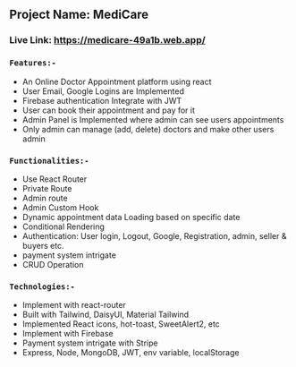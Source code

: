 ## Project Name: MediCare

### Live Link: https://medicare-49a1b.web.app/

### `Features:-`

- An Online Doctor Appointment platform using react
- User Email, Google Logins are Implemented
- Firebase authentication Integrate with JWT
- User can book their appointment and pay for it
- Admin Panel is Implemented where admin can see users appointments
- Only admin can manage (add, delete) doctors and make other users admin

### `Functionalities:-`

- Use React Router
- Private Route
- Admin route
- Admin Custom Hook
- Dynamic appointment data Loading based on specific date
- Conditional Rendering
- Authentication: User login, Logout, Google, Registration, admin, seller & buyers etc.
- payment system intrigate
- CRUD Operation

### `Technologies:-`

- Implement with react-router
- Built with Tailwind, DaisyUI, Material Tailwind
- Implemented React icons, hot-toast, SweetAlert2, etc
- Implement with Firebase
- Payment system intrigate with Stripe
- Express, Node, MongoDB, JWT, env variable, localStorage
